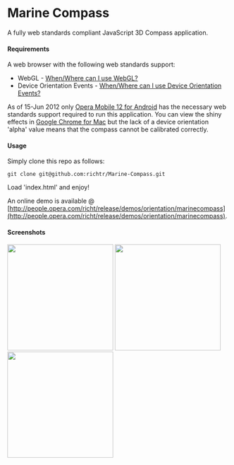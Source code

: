 Marine Compass
====================

A fully web standards compliant JavaScript 3D Compass application.

#### Requirements ####

A web browser with the following web standards support:

* WebGL - [When/Where can I use WebGL?](http://caniuse.com/#feat=webgl)
* Device Orientation Events - [When/Where can I use Device Orientation Events?](http://caniuse.com/#feat=deviceorientation)

As of 15-Jun 2012 only [Opera Mobile 12 for Android](https://play.google.com/store/apps/details?id=com.opera.browser&hl=en) has the necessary web standards support required to run this application. You can view the shiny effects in [Google Chrome for Mac](http://www.google.com/mac/) but the lack of a device orientation 'alpha' value means that the compass cannot be calibrated correctly.

#### Usage ####

Simply clone this repo as follows:

    git clone git@github.com:richtr/Marine-Compass.git
    
Load 'index.html' and enjoy!

An online demo is available @ [http://people.opera.com/richt/release/demos/orientation/marinecompass](http://people.opera.com/richt/release/demos/orientation/marinecompass).

#### Screenshots ####

<img src="https://github.com/richtr/Marine-Compass/raw/master/screenshots/marinecompass1.png" width="240"/>

<img src="https://github.com/richtr/Marine-Compass/raw/master/screenshots/marinecompass2.png" width="240"/>

<img src="https://github.com/richtr/Marine-Compass/raw/master/screenshots/marinecompass3.png" width="240"/>
